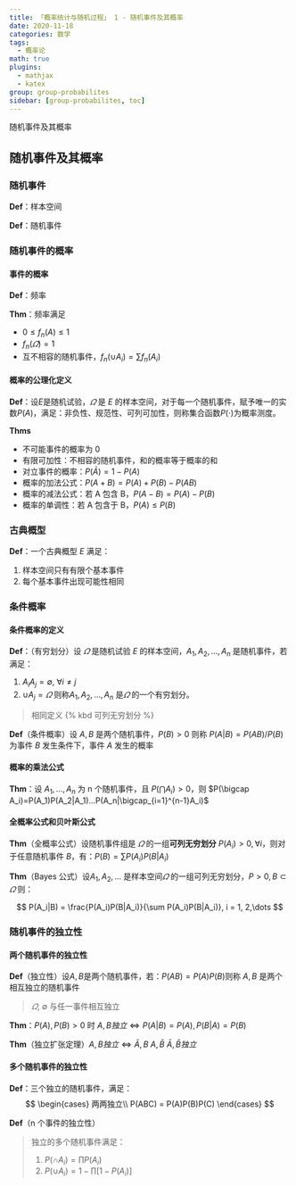 ```yaml
---
title: 「概率统计与随机过程」 1 - 随机事件及其概率
date: 2020-11-18
categories: 数学
tags:
  - 概率论
math: true
plugins:
  - mathjax
  - katex
group: group-probabilites
sidebar: [group-probabilites, toc]
---
```


随机事件及其概率

<!-- more -->

## 随机事件及其概率

### 随机事件

**Def**：样本空间

**Def**：随机事件

### 随机事件的概率

#### 事件的概率

**Def**：频率

**Thm**：频率满足

- $0\le f_n(A)\le 1$
- $f_n(\varOmega)=1$
- 互不相容的随机事件，$f_n(\cup A_i)=\sum f_n(A_i)$

#### 概率的公理化定义

**Def**：设$E$是随机试验，$\varOmega$ 是 $E$ 的样本空间，对于每一个随机事件，赋予唯一的实数$P(A)$，满足：非负性、规范性、可列可加性，则称集合函数$P(\cdot)$为概率测度。

**Thms**

- 不可能事件的概率为 0
- 有限可加性：不相容的随机事件，和的概率等于概率的和
- 对立事件的概率：$P(\bar A)=1-P(A)$
- 概率的加法公式：$P(A+B)=P(A)+P(B)-P(AB)$
- 概率的减法公式：若 A 包含 B，$P(A-B)=P(A)-P(B)$
- 概率的单调性：若 A 包含于 B，$P(A)\le P(B)$

### 古典概型

**Def**：一个古典概型 $E$ 满足：

1. 样本空间只有有限个基本事件
2. 每个基本事件出现可能性相同

### 条件概率

#### 条件概率的定义

**Def**：（有穷划分）设 $\varOmega$ 是随机试验 $E$ 的样本空间，$A_1,A_2,\dots, A_n$ 是随机事件，若满足：
  1. $A_iA_j = \emptyset,~\forall i\ne j$
  2. $\cup A_j = \varOmega$
则称$A_1,A_2,\dots, A_n$ 是$\varOmega$ 的一个有穷划分。

> 相同定义 {% kbd 可列无穷划分 %}

**Def**（条件概率）设 $A,B$ 是两个随机事件，$P(B)>0$ 则称 $P(A|B)=P(AB)/P(B)$ 为事件 $B$ 发生条件下，事件 $A$ 发生的概率

#### 概率的乘法公式

**Thm**：设 $A_1, ...,A_n$ 为 n 个随机事件，且 $P(\bigcap A_i)>0$，则 $P(\bigcap A_i)=P(A_1)P(A_2|A_1)...P(A_n|\bigcap_{i=1}^{n-1}A_i)$

#### 全概率公式和贝叶斯公式

**Thm**（全概率公式）设随机事件组是 $\varOmega$ 的一组**可列无穷划分** $P(A_i) > 0,\forall i$，则对于任意随机事件 $B$，有：$P(B) = \sum P(A_i)P(B|A_i)$

**Thm**（Bayes 公式）设$A_1, A_2,\dots$ 是样本空间$\varOmega$ 的一组可列无穷划分，$P>0,B\subset \varOmega$ 则：

$$
  P(A_i|B) = \frac{P(A_i)P(B|A_i)}{\sum P(A_i)P(B|A_i)}, i = 1, 2,\dots
$$

### 随机事件的独立性

#### 两个随机事件的独立性

**Def**（独立性）设$A,B$是两个随机事件，若：$P(AB) = P(A)P(B)$则称 $A, B$ 是两个相互独立的随机事件

> $\varOmega,~\emptyset$ 与任一事件相互独立

**Thm**：$P(A),P(B)>0$ 时 $A,B独立\iff P(A|B)=P(A), P(B|A)=P(B)$

**Thm**（独立扩张定理）$A,B独立\iff \bar A,B~A,\bar B~ \bar A,\bar B 独立$

#### 多个随机事件的独立性

**Def**：三个独立的随机事件，满足：
$$
  \begin{cases}
      两两独立\\
      P(ABC) = P(A)P(B)P(C)
  \end{cases}
$$

**Def**（n 个事件的独立性）

> 独立的多个随机事件满足：
>
> 1. $P(\cap A_i) = \prod P(A_i)$
> 2. $P(\cup A_i) = 1 - \prod[1-P(A_i)]$
